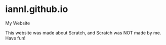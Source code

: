 # iannl.github.io
My Website

This website was made about Scratch, and Scratch was NOT made by me.
Have fun!
